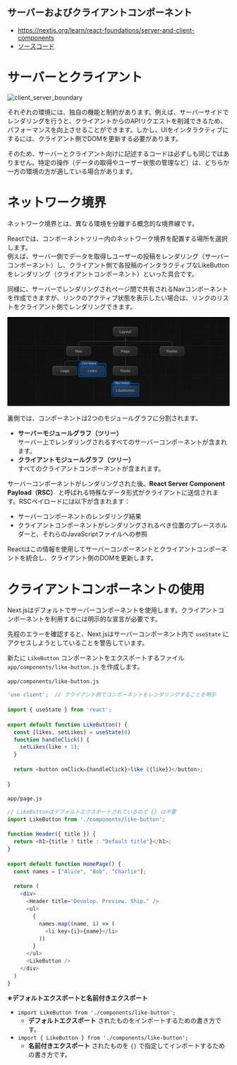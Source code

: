 サーバーおよびクライアントコンポーネント
---

- https://nextjs.org/learn/react-foundations/server-and-client-components
- [ソースコード](../../react_foundations/10_server_and_client_components/)


# サーバーとクライアント

![client_server_boundary](img/client_server_boundary.png)

それぞれの環境には、独自の機能と制約があります。例えば、サーバーサイドでレンダリングを行うと、クライアントからのAPIリクエストを削減できるため、パフォーマンスを向上させることができます。しかし、UIをインタラクティブにするには、クライアント側でDOMを更新する必要があります。

そのため、サーバーとクライアント向けに記述するコードは必ずしも同じではありません。特定の操作（データの取得やユーザー状態の管理など）は、どちらか一方の環境の方が適している場合があります。


# ネットワーク境界

ネットワーク境界とは、異なる環境を分離する概念的な境界線です。

Reactでは、コンポーネントツリー内のネットワーク境界を配置する場所を選択します。  
例えば、サーバー側でデータを取得しユーザーの投稿をレンダリング（サーバーコンポーネント）し、クライアント側で各投稿のインタラクティブなLikeButtonをレンダリング（クライアントコンポーネント）といった具合です。

同様に、サーバーでレンダリングされページ間で共有されるNavコンポーネントを作成できますが、リンクのアクティブ状態を表示したい場合は、リンクのリストをクライアント側でレンダリングできます。

![img](img/10_network_boundary.png)

裏側では、コンポーネントは2つのモジュールグラフに分割されます。

- **サーバーモジュールグラフ（ツリー）**  
サーバー上でレンダリングされるすべてのサーバーコンポーネントが含まれます。
- **クライアントモジュールグラフ（ツリー）**  
すべてのクライアントコンポーネントが含まれます。

サーバーコンポーネントがレンダリングされた後、**React Server Component Payload（RSC）** と呼ばれる特殊なデータ形式がクライアントに送信されます。RSCペイロードには以下が含まれます：

- サーバーコンポーネントのレンダリング結果
- クライアントコンポーネントがレンダリングされるべき位置のプレースホルダーと、それらのJavaScriptファイルへの参照

Reactはこの情報を使用してサーバーコンポーネントとクライアントコンポーネントを統合し、クライアント側のDOMを更新します。


# クライアントコンポーネントの使用

Next.jsはデフォルトでサーバーコンポーネントを使用します。クライアントコンポーネントを利用するには明示的な宣言が必要です。

先程のエラーを確認すると、Next.jsはサーバーコンポーネント内で `useState` にアクセスしようとしていることを警告しています。

新たに `LikeButton` コンポーネントをエクスポートするファイル `app/components/like-button.js` を作成します。


`app/components/like-button.js`
```js
'use client';  // クライアント側でコンポーネントをレンダリングすることを明示

import { useState } from 'react';

export default function LikeButton() {
  const [likes, setLikes] = useState(0)
  function handleClick() {
    setLikes(like + 1);
  }

  return <button onClick={handleClick}>like ({like})</button>;

}
```

`app/page.js`
```js
// LikeButtonはデフォルトエクスポートされているので {} は不要
import LikeButton from './components/like-button';

function Header({ title }) {
  return <h1>{title ? title : "Default title"}</h1>;
}

export default function HomePage() {
  const names = ["Alice", "Bob", "Charlie"];

  return (
    <div>
      <Header title="Develop. Preview. Ship." />
      <ul>
        {
          names.map((name, i) => (
            <li key={i}>{name}</li>
          ))
        }
      </ul>
      <LikeButton />
    </div>
  )
}
```


**※デフォルトエクスポートと名前付きエクスポート**

* `import LikeButton from './components/like-button';`
    * **デフォルトエクスポート** されたものをインポートするための書き方です。
* `import { LikeButton } from './components/like-button';`
    * **名前付きエクスポート** されたものを `{}` で指定してインポートするための書き方です。
